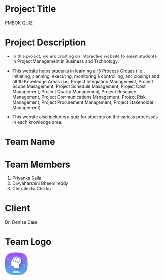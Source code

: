 # Project Title
PMBOK QUIZ
# Project Description
- In this project, we are creating an interactive website to assist students in Project Management in Business and Technology.
- This website helps students in learning all 5 Process Groups (i.e., initiating, planning, executing, monitoring & controlling, and closing) and all 10 Knowledge Areas (i.e., Project Integration Management, Project Scope Management, Project Schedule Management, Project Cost Management, Project Quality Management, Project Resource Management, Project Communications Management, Project Risk Management, Project Procurement Management, Project Stakeholder Management).
  
- This website also includes a quiz for students on the various processes in each knowledge area.
# Team Name

# Team Members
1. Priyanka Galla
1. Divyaharshini Bheemireddy
1. Chitralekha Chikku
# Client
Dr. Denise Case
# Team Logo
![Team Logo](./images/teamLogo.png)